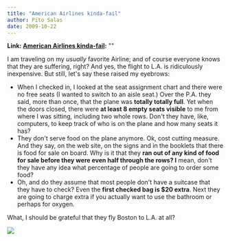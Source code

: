 ```yaml
---
title: "American Airlines kinda-fail"
author: Pito Salas
date: 2009-10-22
---
```


**Link: [American Airlines kinda-fail](None):** ""



I am traveling on my _usually_ favorite Airline; and of course everyone knows
that they are suffering, right? And yes, the flight to L.A. is ridiculously
inexpensive. But still, let's say these raised my eyebrows:

  * When I checked in, I looked at the seat assignment chart and there were no free seats (I wanted to switch to an aisle seat.) Over the P.A. they said, more than once, that the plane was **totally totally full**. Yet when the doors closed, there were **at least 8 empty seats visible** to me from where I was sitting, including two whole rows. Don't they have, like, computers, to keep track of who is on the plane and how many seats it has?
  * They don't serve food on the plane anymore. Ok, cost cutting measure. And they say, on the web site, on the signs and in the booklets that there is food for sale on board. Why is it that they **ran out of any kind of food for sale before they were even half through the rows? I** mean, don't they have any idea what percentage of people are going to order some food?
  * Oh, and do they assume that most people don't have a suitcase that they have to check? Even the **first checked bag is $20 extra**. Next they are going to charge extra if you actually want to use the bathroom or perhaps for oxygen.

What, I should be grateful that they fly Boston to L.A. at all?

![](https://i0.wp.com/img.zemanta.com/pixy.gif?w=584)


